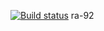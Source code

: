[![Build status](https://ci.appveyor.com/api/projects/status/1rie2kkr70xbpw80?svg=true)](https://ci.appveyor.com/project/IsmagilovRF/ra-92)
ra-92

